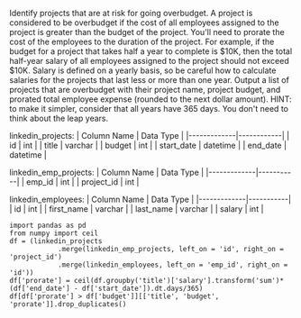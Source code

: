 Identify projects that are at risk for going overbudget. A project is considered to be overbudget if the cost of all employees assigned to the project is greater than the budget of the project.
You'll need to prorate the cost of the employees to the duration of the project. For example, if the budget for a project that takes half a year to complete is $10K, 
then the total half-year salary of all employees assigned to the project should not exceed $10K. Salary is defined on a yearly basis, so be careful how to calculate salaries 
for the projects that last less or more than one year.
Output a list of projects that are overbudget with their project name, project budget, and prorated total employee expense (rounded to the next dollar amount).
HINT: to make it simpler, consider that all years have 365 days. You don't need to think about the leap years.

linkedin_projects:
| Column Name | Data Type  |
|-------------|------------|
| id          | int        |
| title       | varchar    |
| budget      | int        |
| start_date  | datetime   |
| end_date    | datetime   |

linkedin_emp_projects:
| Column Name | Data Type |
|-------------|-----------|
| emp_id      | int       |
| project_id  | int       |

linkedin_employees:
| Column Name | Data Type |
|-------------|-----------|
| id          | int       |
| first_name  | varchar   |
| last_name   | varchar   |
| salary      | int       |

```
import pandas as pd
from numpy import ceil
df = (linkedin_projects
            .merge(linkedin_emp_projects, left_on = 'id', right_on = 'project_id')
            .merge(linkedin_employees, left_on = 'emp_id', right_on = 'id'))
df['prorate'] = ceil(df.groupby('title')['salary'].transform('sum')*(df['end_date'] - df['start_date']).dt.days/365)
df[df['prorate'] > df['budget']][['title', 'budget', 'prorate']].drop_duplicates()
```
